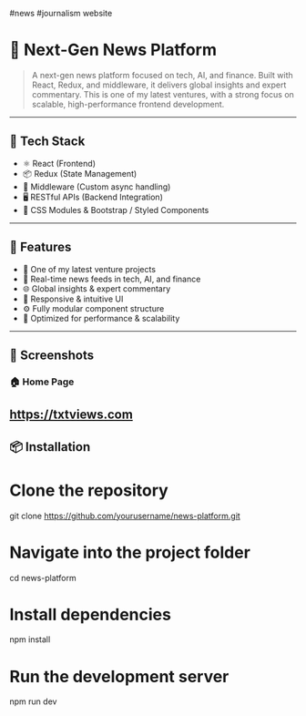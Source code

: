 #news
#journalism website
# 📰 Next-Gen News Platform
> A next-gen news platform focused on tech, AI, and finance. Built with React, Redux, and middleware, it delivers global insights and expert commentary. This is one of my latest ventures, with a strong focus on scalable, high-performance frontend development.

---

## 🧰 Tech Stack

- ⚛️ React (Frontend)
- 📦 Redux (State Management)
- 🔄 Middleware (Custom async handling)
- 🖥️ RESTful APIs (Backend Integration)
- 🎨 CSS Modules & Bootstrap / Styled Components

---

## 🚀 Features
- 🌟 One of my latest venture projects
- 📰 Real-time news feeds in tech, AI, and finance
- 🌐 Global insights & expert commentary
- 🧭 Responsive & intuitive UI
- ⚙️ Fully modular component structure
- 🧠 Optimized for performance & scalability

---

## 📸 Screenshots

### 🏠 Home Page
https://txtviews.com
---

## 📦 Installation
# Clone the repository
git clone https://github.com/yourusername/news-platform.git

# Navigate into the project folder
cd news-platform

# Install dependencies
npm install

# Run the development server
npm run dev
